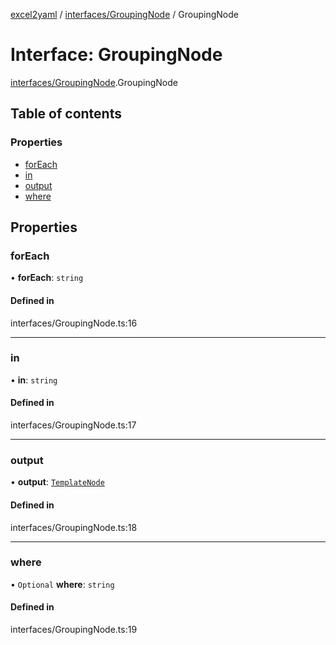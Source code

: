 [excel2yaml](../README.md) / [interfaces/GroupingNode](../modules/interfaces_GroupingNode.md) / GroupingNode

# Interface: GroupingNode

[interfaces/GroupingNode](../modules/interfaces_GroupingNode.md).GroupingNode

## Table of contents

### Properties

- [forEach](interfaces_GroupingNode.GroupingNode.md#foreach)
- [in](interfaces_GroupingNode.GroupingNode.md#in)
- [output](interfaces_GroupingNode.GroupingNode.md#output)
- [where](interfaces_GroupingNode.GroupingNode.md#where)

## Properties

### forEach

• **forEach**: `string`

#### Defined in

interfaces/GroupingNode.ts:16

___

### in

• **in**: `string`

#### Defined in

interfaces/GroupingNode.ts:17

___

### output

• **output**: [`TemplateNode`](../modules/interfaces_TemplateNode.md#templatenode)

#### Defined in

interfaces/GroupingNode.ts:18

___

### where

• `Optional` **where**: `string`

#### Defined in

interfaces/GroupingNode.ts:19
